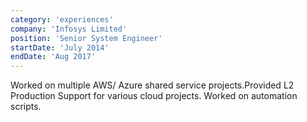 ```yaml
---
category: 'experiences'
company: 'Infosys Limited'
position: 'Senior System Engineer'
startDate: 'July 2014'
endDate: 'Aug 2017'
---
```


Worked on multiple AWS/ Azure shared service projects.Provided L2 Production Support for various cloud projects. Worked on automation scripts.